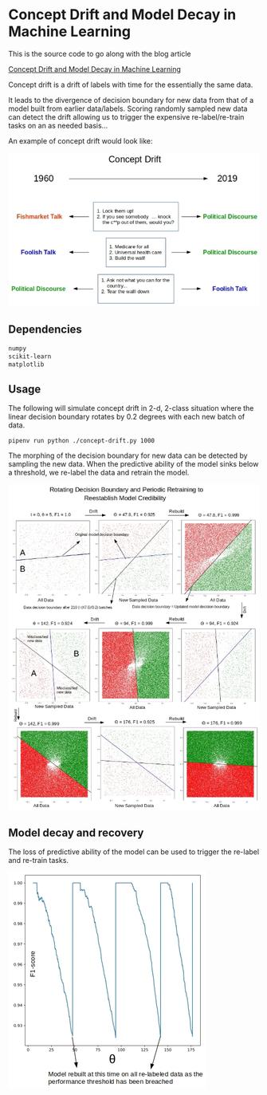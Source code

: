 # Concept Drift and Model Decay in Machine Learning

This is the source code to go along with the blog article

[Concept Drift and Model Decay in Machine Learning](http://xplordat.com/2019/04/25/concept-drift-and-model-decay-in-machine-learning/)

Concept drift is a drift of labels with time for the essentially the same data.

It leads to the divergence of decision boundary for new data from that of a model built from earlier data/labels. Scoring randomly sampled new data can detect the drift allowing us to trigger the expensive re-label/re-train tasks on an as needed basis…

An example of concept drift would look like:

![Concept Drift](./images/concept-drift.jpg "When the interpretation of data changes")

## Dependencies

	numpy
	scikit-learn
	matplotlib

## Usage

The following will simulate concept drift in 2-d, 2-class situation where the linear decision boundary rotates by 0.2 degrees with each new batch of data.

	pipenv run python ./concept-drift.py 1000

The morphing of the decision boundary for new data can be detected by sampling the new data. When the predictive ability of the model sinks below a threshold, we re-label the data and retrain the model.

![Drift over time](./images/concept-simulation-1.jpg "Drifting labels require a re-labeling of the data and a retraining of the model")

## Model decay and recovery

The loss of predictive ability of the model can be used to trigger the re-label and re-train tasks.

![Model Decay and Recovery](./images/concept-f1score.jpg "Periodic model decay and recovery")



